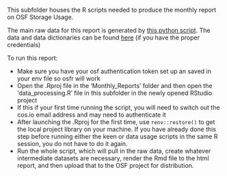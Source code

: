 
This subfolder houses the R scripts needed to produce the monthly report on OSF Storage Usage.

The main raw data for this report is generated by [this python script](https://github.com/CenterForOpenScience/osf.io/blob/50467ce8f156cea162666df6587614a7e95d4859/osf/management/commands/registration_schema_metrics.py).
The data and data dictionaries can be found [here](https://osf.io/r83uz/) (if you have the proper credentials)

To run this report:
* Make sure you have your osf authentication token set up an saved in your env file so osfr will work
* Open the .Rproj file in the ‘Monthly_Reports’ folder and then open the ‘data_processing.R’ file in this subfolder in the newly opened RStudio project
* If this if your first time running the script, you will need to switch out the cos.io email address and may need to authenticate it
* After launching the .Rproj for the first time, use `renv::restore()` to get the local project library on your machine. If you have already done this step before running either the keen or data usage scripts in the same R session, you do not have to do it again.
* Run the whole script, which will pull in the raw data, create whatever intermediate datasets are necessary, render the Rmd file to the html report, and then upload that to the OSF project for distribution.
